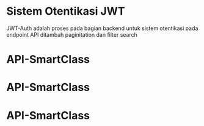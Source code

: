 # Sistem Otentikasi JWT

JWT-Auth adalah proses pada bagian backend untuk sistem otentikasi pada endpoint API ditambah paginitation dan filter search
# API-SmartClass
# API-SmartClass
# API-SmartClass
